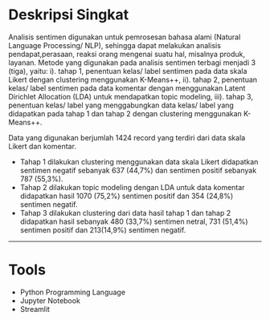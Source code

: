 <h1>Deskripsi Singkat</h1>
Analisis sentimen digunakan untuk pemrosesan bahasa alami (Natural Language Processing/ NLP), sehingga dapat melakukan analisis pendapat,perasaan, reaksi orang mengenai suatu hal, misalnya produk, layanan.
Metode yang digunakan pada analisis sentimen terbagi menjadi 3 (tiga), yaitu: 
i). tahap 1, penentuan kelas/ label sentimen pada data skala Likert dengan clustering
menggunakan K-Means++, 
ii). tahap 2, penentuan kelas/ label sentimen
pada data komentar dengan menggunakan Latent Dirichlet Allocation (LDA)
untuk mendapatkan topic modeling, 
iii). tahap 3, penentuan kelas/ label yang menggabungkan data kelas/ label yang didapatkan pada tahap 1 dan tahap 2 dengan clustering menggunakan K-Means++. 

Data yang digunakan berjumlah 1424 record yang terdiri dari data skala Likert dan komentar. 

* Tahap 1 dilakukan clustering menggunakan data skala Likert didapatkan sentimen negatif sebanyak 637 (44,7%) dan sentimen positif sebanyak 787 (55,3%). 
* Tahap 2 dilakukan topic modeling dengan LDA untuk data komentar didapatkan hasil 1070 (75,2%) sentimen positif dan 354 (24,8%) sentimen negatif. 
* Tahap 3 dilakukan clustering dari data hasil tahap 1 dan tahap 2 didapatkan hasil sebanyak 480 (33,7%) sentimen netral, 731 (51,4%) sentimen positif dan 213(14,9%) sentimen negatif.
---
<h1>Tools</h1>

* Python Programming Language
* Jupyter Notebook
* Streamlit

